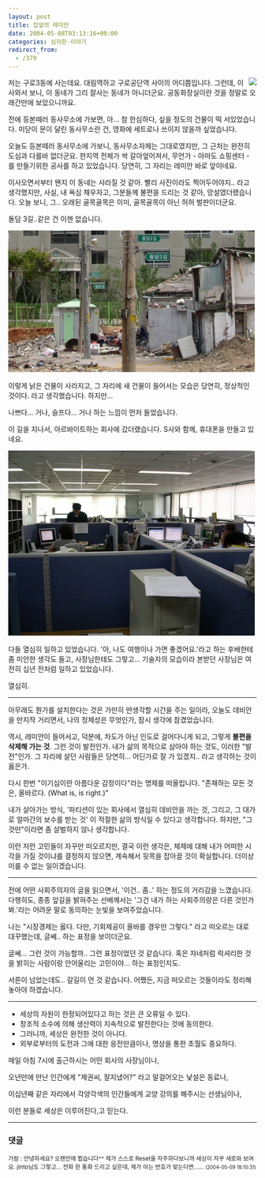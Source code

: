 ```yaml
---
layout: post
title: 집앞의 레미안
date: 2004-05-08T03:13:16+09:00
categories: 심각한-이야기
redirect_from:
  - /379
---
```


<img src="http://jinto.pe.kr/photo/f300_3/PICT0001s.jpg" align="right" /> 저는 구로3동에 사는데요. 대림역하고 구로공단역 사이의 어디쯤입니다. 그런데, 이사와서 보니, 이 동네가 그리 잘사는 동네가 아니더군요. 공동화장실이란 것을 정말로 오래간만에 보았으니까요.

전에 등본떼러 동사무소에 가보면, 아... 참 한심하다, 싶을 정도의 건물이 떡 서있었습니다. 미닫이 문이 달린 동사무소란 건, 영화에 세트로나 쓰이지 않을까 싶었습니다.

오늘도 등본떼러 동사무소에 가보니, 동사무소자체는 그대로였지만, 그 근처는 완전히 도심과 다를바 없더군요. 한지역 전체가 싹 갈아엎어져서, 무언가 - 아마도 쇼핑센터 - 를 만들기위한 공사를 하고 있었습니다. 당연히, 그 자리는 레미안 바로 앞이네요.

이사오면서부터 왠지 이 동네는 사라질 것 같아. 빨리 사진이라도 찍어두어야지.. 라고 생각했지만, 사실, 내 욕심 채우자고, 그분들께 불편을 드리는 것 같아, 망설였더랬습니다. 오늘 보니, 그.. 오래된 골목골목은 이미, 골목골목이 아닌 허허 벌판이더군요.

돌담 3길..같은 건 이젠 없습니다.

![ ](/assets/media/photo_f300_3_PICT0002s.jpg)

이렇게 낡은 건물이 사라지고, 그 자리에 새 건물이 들어서는 모습은 당연히, 정상적인 것이다. 라고 생각했습니다. 하지만...

나쁘다... 거나, 슬프다... 거나 하는 느낌이 먼저 들었습니다.

이 길을 지나서, 아르바이트하는 회사에 갔더랬습니다. S사와 함께, 휴대폰을 만들고 있네요.

![ ](/assets/media/photo_f300_3_PICT0008s.jpg)

다들 열심히 일하고 있었습니다. '아, 나도 여행이나 가면 좋겠어요.'라고 하는 후배한테 좀 미안한 생각도 들고, 사장님한테도 그렇고... 기술자의 모습이라 본받던 사장님은 여전히 십년 전처럼 일하고 있었습니다.

열심히.

<hr />

아무래도 뭔가를 설치한다는 것은 가만히 딴생각할 시간을 주는 일이라, 오늘도 데비안을 만지작 거리면서, 나의 정체성은 무엇인가, 잠시 생각에 잠겼었습니다.

역시, 레미안이 들어서고, 덕분에, 차도가 아닌 인도로 걸어다니게 되고, 그렇게 <b>불편을 삭제해 가는 것</b>. 그런 것이 발전인가. 내가 삶의 목적으로 삼아야 하는 것도, 이러한 "발전"인가. 그 자리에 살던 사람들은 당연히... 어딘가로 잘 가 있겠지.. 라고 생각하는 것이 옳은가.

다시 한번 "이기심이란 아름다운 감정이다"라는 명제를 떠올립니다. "존재하는 모든 것은, 올바르다. (What is, is right.)"

내가 살아가는 방식, '파티션이 있는 회사에서 열심히 데비안을 까는 것, 그리고, 그 대가로 얼마간의 보수를 받는 것' 이 적절한 삶의 방식일 수 있다고 생각합니다. 하지만, "그것만"이라면 좀 살벌하지 않나 생각합니다.

이런 저런 고민들이 자꾸만 떠오르지만, 결국 이런 생각은, 체제에 대해 내가 어떠한 시각을 가질 것이냐를 결정하지 않으면, 계속해서 뒷목을 잡아끌 것이 확실합니다. 더이상 미룰 수 없는 일이겠습니다.

<hr />

전에 어떤 사회주의자의 글을 읽으면서, '이건.. 좀..' 하는 정도의 거리감을 느꼈습니다. 다행히도, 종종 앞길을 밝혀주는 선배께서는 '그건 내가 하는 사회주의랑은 다른 것인가봐.'라는 어려운 말로 동의하는 눈빛을 보여주었습니다.

나는 "시장경제는 옳다. 다만, 기회제공이 올바를 경우만 그렇다." 라고 떠오르는 대로 대꾸했는데, 글쎄.. 하는 표정을 보이더군요.

글쎄... 그런 것이 가능할까.. 그런 표정이었던 것 같습니다. 혹은 자네처럼 럭셔리한 것을 밝히는 사람이랑 안어울리는 고민이야... 하는 표정인지도.

서른이 넘었는데도.. 갈길이 먼 것 같습니다. 어쨌든, 지금 떠오르는 것들이라도 정리해놓아야 하겠습니다.

<hr />

<ul>

<li>세상의 자원이 한정되어있다고 하는 것은 큰 오류일 수 있다.</li>

<li>창조적 소수에 의해 생산력이 지속적으로 발전한다는 것에 동의한다.</li>

<li>그러니까, 세상은 완전한 것이 아니다.</li>

<li>외부로부터의 도전과 그에 대한 응전만큼이나, 명상을 통한 초월도 중요하다.</li>

</ul>

매일 아침 7시에 출근하시는 어떤 회사의 사장님이나,

오년만에 만난 인간에게 "제권씨, 잘지냈어?" 라고 말걸어오는 낯설은 동료나,

이십년째 같은 자리에서 각양각색의 인간들에게 교양 강의를 해주시는 선생님이나,

이런 분들로 세상은 이루어진다,고 믿는다.

* * *

### 댓글



<!--- cmt:737 --->
<!--- mail: --->
<!--- parent:0 --->

<small>가람 : 안녕하세요? 오랜만에 뵙습니다^^ 제가 스스로 Reset을 자주하다보니까 세상이 자꾸 새로와 보여요. jinto님도 그렇고... 전화 한 통화 드리고 싶은데, 제가 아는 번호가 맞는다면...... <small>(2004-05-09 18:10:31)</small></small>

